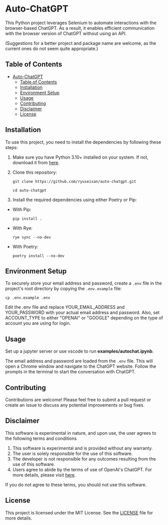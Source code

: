 # Auto-ChatGPT

This Python project leverages Selenium to automate interactions with the browser-based ChatGPT. As a result, it enables efficient communication with the browser version of ChatGPT without using an API.

(Suggestions for a better project and package name are welcome, as the current ones do not seem quite appropriate.)

## Table of Contents

- [Auto-ChatGPT](#auto-chatgpt)
  - [Table of Contents](#table-of-contents)
  - [Installation](#installation)
  - [Environment Setup](#environment-setup)
  - [Usage](#usage)
  - [Contributing](#contributing)
  - [Disclaimer](#disclaimer)
  - [License](#license)

## Installation

To use this project, you need to install the dependencies by following these steps:

1. Make sure you have Python 3.10+ installed on your system. If not, download it from [here](https://www.python.org/downloads/).

2. Clone this repository:

   ```
   git clone https://github.com/ryuseisan/auto-chatgpt.git
   ```

   ```
   cd auto-chatgpt
   ```

3. Install the required dependencies using either Poetry or Pip:

- With Pip:

  ```
  pip install .
  ```

- With Rye:

  ```
  rye sync --no-dev
  ```

- With Poetry:

  ```
  poetry install --no-dev
  ```

## Environment Setup

To securely store your email address and password, create a `.env` file in the project's root directory by copying the `.env.example` file:

```
cp .env.example .env
```

Edit the .env file and replace YOUR_EMAIL_ADDRESS and YOUR_PASSWORD with your actual email address and password. Also, set ACCOUNT_TYPE to either "OPENAI" or "GOOGLE" depending on the type of account you are using for login.

## Usage

Set up a jupyter server or use vscode to run **examples/autochat.ipynb**.

The email address and password are loaded from the `.env` file. This will open a Chrome window and navigate to the ChatGPT website. Follow the prompts in the terminal to start the conversation with ChatGPT.

## Contributing

Contributions are welcome! Please feel free to submit a pull request or create an issue to discuss any potential improvements or bug fixes.

## Disclaimer

This software is experimental in nature, and upon use, the user agrees to the following terms and conditions

1. This software is experimental and is provided without any warranty.
2. The user is solely responsible for the use of this software.
3. The developer is not responsible for any outcomes resulting from the use of this software.
4. Users agree to abide by the terms of use of OpenAI's ChatGPT. For more details, please visit [here](https://openai.com/policies/usage-policies).

If you do not agree to these terms, you should not use this software.

## License

This project is licensed under the MIT License. See the [LICENSE](LICENSE) file for more details.
